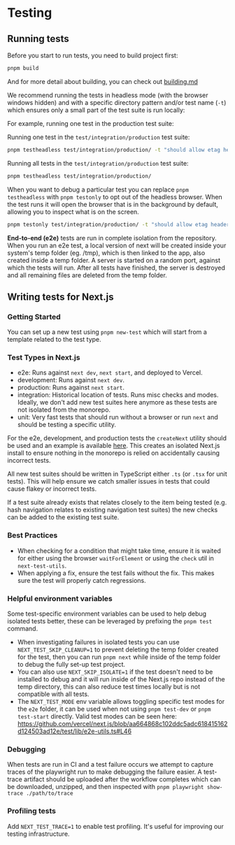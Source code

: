 # Testing

## Running tests

Before you start to run tests, you need to build project first:

```bash
pnpm build
```

And for more detail about building, you can check out [building.md](./building.md)

We recommend running the tests in headless mode (with the browser windows hidden) and with a specific directory pattern and/or test name (`-t`) which ensures only a small part of the test suite is run locally:

For example, running one test in the production test suite:

Running one test in the `test/integration/production` test suite:

```sh
pnpm testheadless test/integration/production/ -t "should allow etag header support"
```

Running all tests in the `test/integration/production` test suite:

```sh
pnpm testheadless test/integration/production/
```

When you want to debug a particular test you can replace `pnpm testheadless` with `pnpm testonly` to opt out of the headless browser.
When the test runs it will open the browser that is in the background by default, allowing you to inspect what is on the screen.

```sh
pnpm testonly test/integration/production/ -t "should allow etag header support"
```

**End-to-end (e2e)** tests are run in complete isolation from the repository.
When you run an e2e test, a local version of next will be created inside your system's temp folder (eg. /tmp),
which is then linked to the app, also created inside a temp folder. A server is started on a random port, against which the tests will run.
After all tests have finished, the server is destroyed and all remaining files are deleted from the temp folder.

## Writing tests for Next.js

### Getting Started

You can set up a new test using `pnpm new-test` which will start from a template related to the test type.

### Test Types in Next.js

- e2e: Runs against `next dev`, `next start`, and deployed to Vercel.
- development: Runs against `next dev`.
- production: Runs against `next start`.
- integration: Historical location of tests. Runs misc checks and modes. Ideally, we don't add new test suites here anymore as these tests are not isolated from the monorepo.
- unit: Very fast tests that should run without a browser or run `next` and should be testing a specific utility.

For the e2e, development, and production tests the `createNext` utility should be used and an example is available [here](../../test/e2e/example.txt). This creates an isolated Next.js install to ensure nothing in the monorepo is relied on accidentally causing incorrect tests.

All new test suites should be written in TypeScript either `.ts` (or `.tsx` for unit tests). This will help ensure we catch smaller issues in tests that could cause flakey or incorrect tests.

If a test suite already exists that relates closely to the item being tested (e.g. hash navigation relates to existing navigation test suites) the new checks can be added to the existing test suite.

### Best Practices

- When checking for a condition that might take time, ensure it is waited for either using the browser `waitForElement` or using the `check` util in `next-test-utils`.
- When applying a fix, ensure the test fails without the fix. This makes sure the test will properly catch regressions.

### Helpful environment variables

Some test-specific environment variables can be used to help debug isolated tests better, these can be leveraged by prefixing the `pnpm test` command.

- When investigating failures in isolated tests you can use `NEXT_TEST_SKIP_CLEANUP=1` to prevent deleting the temp folder created for the test, then you can run `pnpm next` while inside of the temp folder to debug the fully set-up test project.
- You can also use `NEXT_SKIP_ISOLATE=1` if the test doesn't need to be installed to debug and it will run inside of the Next.js repo instead of the temp directory, this can also reduce test times locally but is not compatible with all tests.
- The `NEXT_TEST_MODE` env variable allows toggling specific test modes for the `e2e` folder, it can be used when not using `pnpm test-dev` or `pnpm test-start` directly. Valid test modes can be seen here: https://github.com/vercel/next.js/blob/aa664868c102ddc5adc618415162d124503ad12e/test/lib/e2e-utils.ts#L46

### Debugging

When tests are run in CI and a test failure occurs we attempt to capture traces of the playwright run to make debugging the failure easier. A test-trace artifact should be uploaded after the workflow completes which can be downloaded, unzipped, and then inspected with `pnpm playwright show-trace ./path/to/trace`

### Profiling tests

Add `NEXT_TEST_TRACE=1` to enable test profiling. It's useful for improving our testing infrastructure.
